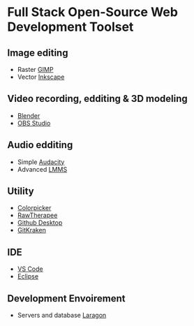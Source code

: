 # Full Stack Open-Source Web Development Toolset
 
 ## Image editing
 - Raster [GIMP](https://www.gimp.org/)
 - Vector [Inkscape](https://inkscape.org/)
 
 ## Video recording, edditing & 3D modeling
 - [Blender](https://www.blender.org/)
 - [OBS Studio](https://obsproject.com/)
 
 ## Audio edditing
 - Simple [Audacity](https://www.audacityteam.org/)
 - Advanced [LMMS](https://lmms.io/)
 
 ## Utility
 - [Colorpicker](https://colorpicker.fr/)
 - [RawTherapee](https://rawtherapee.com/)
 - [Github Desktop](https://desktop.github.com/)
 - [GitKraken](https://www.gitkraken.com/)
 
 ## IDE
 - [VS Code](https://code.visualstudio.com/)
 - [Eclipse](https://www.eclipse.org/downloads/)
 
 ## Development Envoirement
 - Servers and database [Laragon](https://laragon.org/)
